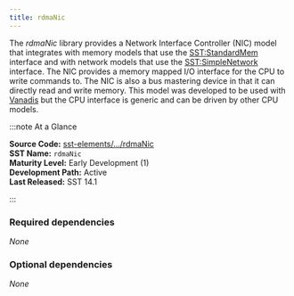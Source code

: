 ```yaml
---
title: rdmaNic
---
```


The *rdmaNic* library provides a Network Interface Controller (NIC) model that integrates with memory models that use the [SST:StandardMem](../../core/iface/StandardMem/class) interface and with network models that use the [SST:SimpleNetwork](../../core/iface/SimpleNetwork/class) interface. The NIC provides a memory mapped I/O interface for the CPU to write commands to. The NIC is also a bus mastering device in that it can directly read and write memory. This model was developed to be used with [Vanadis](../vanadis/intro) but the CPU interface is generic and can be driven by other CPU models.

:::note At a Glance

**Source Code:** [sst-elements/.../rdmaNic](https://github.com/sstsimulator/sst-elements/tree/master/src/sst/elements/rdmaNic) &nbsp;  
**SST Name:** `rdmaNic` &nbsp;  
**Maturity Level:** Early Development (1) &nbsp;  
**Development Path:** Active &nbsp;   
**Last Released:** SST 14.1

:::

### Required dependencies
*None*

### Optional dependencies
*None*
